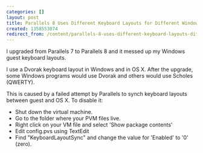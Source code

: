 ```yaml
---
categories: []
layout: post
title: Parallels 8 Uses Different Keyboard Layouts for Different Windows Applications
created: 1358553074
redirect_from: /content/parallels-8-uses-different-keyboard-layouts-different-windows-applications
---
```

I upgraded from Parallels 7 to Parallels 8 and it messed up my Windows guest keyboard layouts.

I use a Dvorak keyboard layout in Windows and in OS X.  After the upgrade, some Windows programs would use Dvorak and others would use Scholes (QWERTY).  

This is caused by a failed attempt by Parallels to synch keyboard layouts between guest and OS X. To disable it:

* Shut down the virtual machine.
* Go to the folder where your PVM files live.
* Right click on your VM file and select 'Show package contents'
* Edit config.pvs using TextEdit 
* Find "KeyboardLayoutSync" and change the value for 'Enabled' to '0' (zero).
